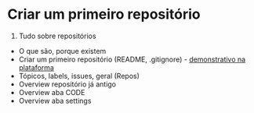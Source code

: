 # Criar um primeiro repositório

1. Tudo sobre repositórios

* O que são, porque existem
* Criar um primeiro repositório (README, .gitignore) - [demonstrativo na plataforma](https://docs.github.com/pt/repositories/creating-and-managing-repositories/quickstart-for-repositories)
* Tópicos, labels, issues, geral (Repos)
* Overview repositório já antigo
* Overview aba CODE
* Overview aba settings

